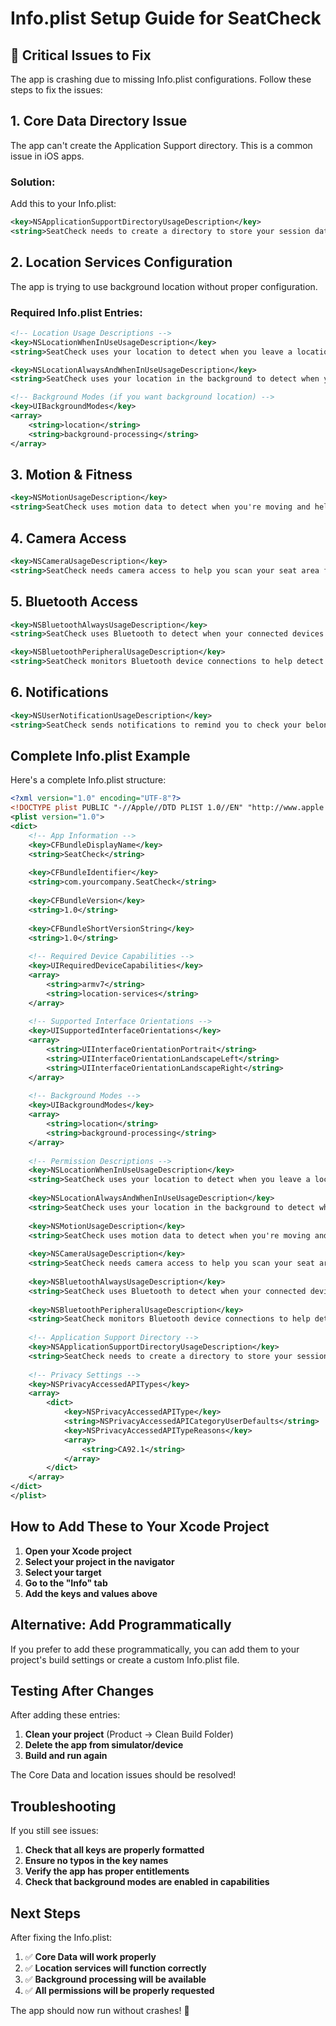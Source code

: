 # Info.plist Setup Guide for SeatCheck

## 🚨 Critical Issues to Fix

The app is crashing due to missing Info.plist configurations. Follow these steps to fix the issues:

## 1. Core Data Directory Issue

The app can't create the Application Support directory. This is a common issue in iOS apps.

### Solution:
Add this to your Info.plist:

```xml
<key>NSApplicationSupportDirectoryUsageDescription</key>
<string>SeatCheck needs to create a directory to store your session data and settings.</string>
```

## 2. Location Services Configuration

The app is trying to use background location without proper configuration.

### Required Info.plist Entries:

```xml
<!-- Location Usage Descriptions -->
<key>NSLocationWhenInUseUsageDescription</key>
<string>SeatCheck uses your location to detect when you leave a location and remind you to check your belongings.</string>

<key>NSLocationAlwaysAndWhenInUseUsageDescription</key>
<string>SeatCheck uses your location in the background to detect when you leave a location and remind you to check your belongings.</string>

<!-- Background Modes (if you want background location) -->
<key>UIBackgroundModes</key>
<array>
    <string>location</string>
    <string>background-processing</string>
</array>
```

## 3. Motion & Fitness

```xml
<key>NSMotionUsageDescription</key>
<string>SeatCheck uses motion data to detect when you're moving and help determine if you've left your seat.</string>
```

## 4. Camera Access

```xml
<key>NSCameraUsageDescription</key>
<string>SeatCheck needs camera access to help you scan your seat area for forgotten items.</string>
```

## 5. Bluetooth Access

```xml
<key>NSBluetoothAlwaysUsageDescription</key>
<string>SeatCheck uses Bluetooth to detect when your connected devices disconnect, helping to remind you to check your belongings.</string>

<key>NSBluetoothPeripheralUsageDescription</key>
<string>SeatCheck monitors Bluetooth device connections to help detect when you're leaving a location.</string>
```

## 6. Notifications

```xml
<key>NSUserNotificationUsageDescription</key>
<string>SeatCheck sends notifications to remind you to check your belongings when you leave a location.</string>
```

## Complete Info.plist Example

Here's a complete Info.plist structure:

```xml
<?xml version="1.0" encoding="UTF-8"?>
<!DOCTYPE plist PUBLIC "-//Apple//DTD PLIST 1.0//EN" "http://www.apple.com/DTDs/PropertyList-1.0.dtd">
<plist version="1.0">
<dict>
    <!-- App Information -->
    <key>CFBundleDisplayName</key>
    <string>SeatCheck</string>
    
    <key>CFBundleIdentifier</key>
    <string>com.yourcompany.SeatCheck</string>
    
    <key>CFBundleVersion</key>
    <string>1.0</string>
    
    <key>CFBundleShortVersionString</key>
    <string>1.0</string>
    
    <!-- Required Device Capabilities -->
    <key>UIRequiredDeviceCapabilities</key>
    <array>
        <string>armv7</string>
        <string>location-services</string>
    </array>
    
    <!-- Supported Interface Orientations -->
    <key>UISupportedInterfaceOrientations</key>
    <array>
        <string>UIInterfaceOrientationPortrait</string>
        <string>UIInterfaceOrientationLandscapeLeft</string>
        <string>UIInterfaceOrientationLandscapeRight</string>
    </array>
    
    <!-- Background Modes -->
    <key>UIBackgroundModes</key>
    <array>
        <string>location</string>
        <string>background-processing</string>
    </array>
    
    <!-- Permission Descriptions -->
    <key>NSLocationWhenInUseUsageDescription</key>
    <string>SeatCheck uses your location to detect when you leave a location and remind you to check your belongings.</string>
    
    <key>NSLocationAlwaysAndWhenInUseUsageDescription</key>
    <string>SeatCheck uses your location in the background to detect when you leave a location and remind you to check your belongings.</string>
    
    <key>NSMotionUsageDescription</key>
    <string>SeatCheck uses motion data to detect when you're moving and help determine if you've left your seat.</string>
    
    <key>NSCameraUsageDescription</key>
    <string>SeatCheck needs camera access to help you scan your seat area for forgotten items.</string>
    
    <key>NSBluetoothAlwaysUsageDescription</key>
    <string>SeatCheck uses Bluetooth to detect when your connected devices disconnect, helping to remind you to check your belongings.</string>
    
    <key>NSBluetoothPeripheralUsageDescription</key>
    <string>SeatCheck monitors Bluetooth device connections to help detect when you're leaving a location.</string>
    
    <!-- Application Support Directory -->
    <key>NSApplicationSupportDirectoryUsageDescription</key>
    <string>SeatCheck needs to create a directory to store your session data and settings.</string>
    
    <!-- Privacy Settings -->
    <key>NSPrivacyAccessedAPITypes</key>
    <array>
        <dict>
            <key>NSPrivacyAccessedAPIType</key>
            <string>NSPrivacyAccessedAPICategoryUserDefaults</string>
            <key>NSPrivacyAccessedAPITypeReasons</key>
            <array>
                <string>CA92.1</string>
            </array>
        </dict>
    </array>
</dict>
</plist>
```

## How to Add These to Your Xcode Project

1. **Open your Xcode project**
2. **Select your project in the navigator**
3. **Select your target**
4. **Go to the "Info" tab**
5. **Add the keys and values above**

## Alternative: Add Programmatically

If you prefer to add these programmatically, you can add them to your project's build settings or create a custom Info.plist file.

## Testing After Changes

After adding these entries:

1. **Clean your project** (Product → Clean Build Folder)
2. **Delete the app from simulator/device**
3. **Build and run again**

The Core Data and location issues should be resolved!

## Troubleshooting

If you still see issues:

1. **Check that all keys are properly formatted**
2. **Ensure no typos in the key names**
3. **Verify the app has proper entitlements**
4. **Check that background modes are enabled in capabilities**

## Next Steps

After fixing the Info.plist:

1. ✅ **Core Data will work properly**
2. ✅ **Location services will function correctly**
3. ✅ **Background processing will be available**
4. ✅ **All permissions will be properly requested**

The app should now run without crashes! 🎉
